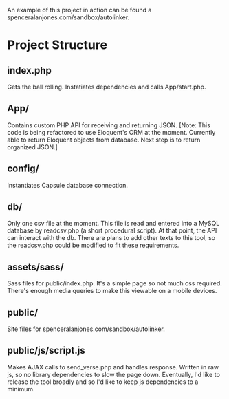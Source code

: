 An example of this project in action can be found a spenceralanjones.com/sandbox/autolinker.

<h1>Project Structure</h1>

<h2>index.php</h2>
Gets the ball rolling. Instatiates dependencies and calls App/start.php.

<h2>App/</h2>
Contains custom PHP API for receiving and returning JSON. [Note: This code is being refactored to use Eloquent's ORM at the moment. Currently able to return Eloquent objects from database. Next step is to return organized JSON.]

<h2>config/</h2>
Instantiates Capsule database connection.

<h2>db/</h2>
Only one csv file at the moment. This file is read and entered into a MySQL database by readcsv.php (a short procedural script). At that point, the API can interact with the db.
There are plans to add other texts to this tool, so the readcsv.php could be modified to fit these requirements.

<h2>assets/sass/</h2>
Sass files for public/index.php. It's a simple page so not much css required. There's enough media queries to make this viewable on a mobile devices.

<h2>public/</h2>
Site files for spenceralanjones.com/sandbox/autolinker.

<h2>public/js/script.js</h2>
Makes AJAX calls to send_verse.php and handles response. Written in raw js, so no library dependencies to slow the page down. Eventually, I'd like to release the tool broadly and so I'd like to keep js dependencies to a minimum.
